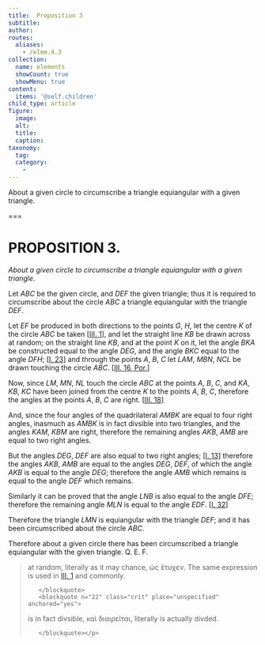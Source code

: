 ```yaml
---
title:  Proposition 3
subtitle: 
author:
routes:
  aliases:
    - /elem.4.3
collection:
  name: elements
  showCount: true
  showMenu: true
content:
  items: '@self.children'
child_type: article
figure:
  image:
  alt:
  title:
  caption:
taxonomy:
  tag:
  category:
    - 
---
```


<p><emph>About a given circle to circumscribe a triangle equiangular with a given triangle</emph>. </p>

===

<h1>PROPOSITION 3.</h1>
<p><em>About a given circle to circumscribe a triangle equiangular with a given triangle</em>. </p>

<p>Let <em>ABC</em> be the given circle, and <em>DEF</em> the given triangle; <lb n="5"/>thus it is required to circumscribe about the circle <em>ABC</em> a triangle equiangular with the triangle <em>DEF</em>. 
      </p>

<p>Let <em>EF</em> be produced in both directions to the points <em>G</em>, <em>H</em>, let the centre <em>K</em> of the circle <em>ABC</em> be taken [<a href="/elem.3.1">III. 1</a>], and let <lb n="10"/>the straight line <em>KB</em> be drawn across at random; on the straight line <em>KB</em>, and at the point <em>K</em> on it, let the angle <em>BKA</em> be constructed equal to the angle <em>DEG</em>, and the angle <em>BKC</em> equal to the angle <em>DFH</em>; [<a href="/elem.1.23">I. 23</a>] and through the points <em>A</em>, <em>B</em>, <em>C</em> let <em>LAM</em>, <em>MBN</em>, <em>NCL</em> be <lb n="15"/>drawn touching the circle <em>ABC</em>. [<a href="/elem.3.16.p.1">III. 16, Por.</a>] </p>

<p>Now, since <em>LM</em>, <em>MN</em>, <em>NL</em> touch the circle <em>ABC</em> at the points <em>A</em>, <em>B</em>, <em>C</em>, and <em>KA</em>, <em>KB</em>, <em>KC</em> have been joined from the centre <em>K</em> to the points <em>A</em>, <em>B</em>, <em>C</em>, <pb n="84"/><lb n="20"/>therefore the angles at the points <em>A</em>, <em>B</em>, <em>C</em> are right. [<a href="/elem.3.18">III. 18</a>] </p>

<p>And, since the four angles of the quadrilateral <em>AMBK</em> are equal to four right angles, inasmuch as <em>AMBK</em> is in fact divsible into two triangles, <span class="center">and the angles <em>KAM</em>, <em>KBM</em> are right,</span>
       <lb n="25"/>therefore the remaining angles <em>AKB</em>, <em>AMB</em> are equal to two right angles. </p>

<p>But the angles <em>DEG</em>, <em>DEF</em> are also equal to two right angles; [<a href="/elem.1.13">I. 13</a>] therefore the angles <em>AKB</em>, <em>AMB</em> are equal to the angles <lb n="30"/><em>DEG</em>, <em>DEF</em>, of which the angle <em>AKB</em> is equal to the angle <em>DEG</em>; <span class="center">therefore the angle <em>AMB</em> which remains is equal to the angle <em>DEF</em> which remains.</span>
      </p>

<p>Similarly it can be proved that the angle <em>LNB</em> is also <lb n="35"/>equal to the angle <em>DFE</em>; <span class="center">therefore the remaining angle <em>MLN</em> is equal to the angle <em>EDF</em>. [<a href="/elem.1.32">I. 32</a>]</span>
      </p>

<p>Therefore the triangle <em>LMN</em> is equiangular with the triangle <em>DEF</em>; and it has been circumscribed about the <lb n="40"/>circle <em>ABC</em>. </p>

<p>Therefore about a given circle there has been circumscribed a triangle equiangular with the given triangle. Q. E. F.
<blockquote n="10" class="crit" place="unspecified" anchored="yes">
        
<p><span class="bold">at random</span>, literally <quote>as it may chance,</quote>
 <foreign lang="greek">ὡς ἕτυχεν</foreign>. The same expression is used in <a href="/elem.3.1">III. 1</a> and commonly.</p>

       </blockquote>
       <blockquote n="22" class="crit" place="unspecified" anchored="yes">
        
<p><span class="bold">is in fact divsible</span>, <foreign lang="greek">καὶ διαιρεῖται</foreign>, literally <quote>is actually divded.</quote>
</p>

       </blockquote></p>
